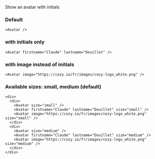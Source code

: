 Show an avatar with initials

### Default

```
<Avatar />
```

### with initials only

```
<Avatar firstname="Claude" lastname="Douillet" />
```

### with image instead of initials

```
<Avatar image="https://cozy.io/fr/images/cozy-logo_white.png" />
```

### Available sizes: small, medium (default)
```
<div>
  <div>
    <Avatar size="small" />
    <Avatar firstname="Claude" lastname="Douillet" size="small" />
    <Avatar image="https://cozy.io/fr/images/cozy-logo_white.png" size="small" />
  </div>
  <div>
    <Avatar size="medium" />
    <Avatar firstname="Claude" lastname="Douillet" size="medium" />
    <Avatar image="https://cozy.io/fr/images/cozy-logo_white.png" size="medium" />
  </div>
</div>
```
